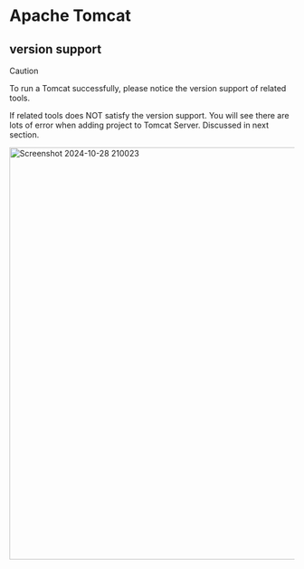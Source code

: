 # Apache Tomcat
## version support
> [!CAUTION]
> To run a Tomcat successfully, please notice the version support of related tools.
>
> If related tools does NOT satisfy the version support. You will see there are lots of error when adding project to Tomcat Server. Discussed in next section.

<img width="729" alt="Screenshot 2024-10-28 210023" src="https://github.com/user-attachments/assets/088f5009-2ab5-4d5b-ae5e-646815798d02">




